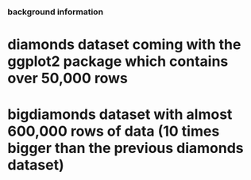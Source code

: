 ### background information
# 
# diamonds dataset coming with the ggplot2 package which contains over 50,000 rows
# bigdiamonds dataset with almost 600,000 rows of data (10 times bigger than the previous diamonds dataset)
